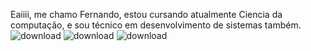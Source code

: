 

<!--
**dinizfld/dinizfld** is a ✨ _special_ ✨ repository because its `README.md` (this file) appears on your GitHub profile.

Here are some ideas to get you started:

- 🔭 I’m currently working on ...
- 🌱 I’m currently learning ...
- 👯 I’m looking to collaborate on ...
- 🤔 I’m looking for help with ...
- 💬 Ask me about ...
- 📫 How to reach me: ...
- 😄 Pronouns: ...
- ⚡ Fun fact: ...
-->
Eaiiii, me chamo Fernando, estou cursando atualmente Ciencia da computação, e sou técnico em desenvolvimento de sistemas também.
![download](https://user-images.githubusercontent.com/123640727/215798116-a35f46e9-96ec-41f3-910e-ee52d22b0b78.png)
![download](https://user-images.githubusercontent.com/123640727/215798169-a4d4e48b-9b9f-43d9-84af-d3ddeeb4f2b2.png)
![download](https://user-images.githubusercontent.com/123640727/215798251-de3ba5e6-25d8-42a0-b7f0-43b4fe5627c4.png)
